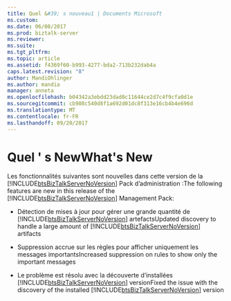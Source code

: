 ```yaml
---
title: Quel &#39; s nouveau1 | Documents Microsoft
ms.custom: 
ms.date: 06/08/2017
ms.prod: biztalk-server
ms.reviewer: 
ms.suite: 
ms.tgt_pltfrm: 
ms.topic: article
ms.assetid: f4369f60-b993-4277-bda2-713b232dab4a
caps.latest.revision: "8"
author: MandiOhlinger
ms.author: mandia
manager: anneta
ms.openlocfilehash: b04342a3ebdd23dad0c11644ce2d7c4f9cfa0d1e
ms.sourcegitcommit: cb908c540d8f1a692d01dc8f313e16cb4b4e696d
ms.translationtype: MT
ms.contentlocale: fr-FR
ms.lasthandoff: 09/20/2017
---
```

# <a name="what39s-new"></a><span data-ttu-id="d345a-102">Quel &#39; s New</span><span class="sxs-lookup"><span data-stu-id="d345a-102">What&#39;s New</span></span>
<span data-ttu-id="d345a-103">Les fonctionnalités suivantes sont nouvelles dans cette version de la [!INCLUDE[btsBizTalkServerNoVersion](../includes/btsbiztalkservernoversion-md.md)] Pack d’administration :</span><span class="sxs-lookup"><span data-stu-id="d345a-103">The following features are new in this release of the [!INCLUDE[btsBizTalkServerNoVersion](../includes/btsbiztalkservernoversion-md.md)] Management Pack:</span></span>  
  
-   <span data-ttu-id="d345a-104">Détection de mises à jour pour gérer une grande quantité de [!INCLUDE[btsBizTalkServerNoVersion](../includes/btsbiztalkservernoversion-md.md)] artefacts</span><span class="sxs-lookup"><span data-stu-id="d345a-104">Updated discovery to handle a large amount of [!INCLUDE[btsBizTalkServerNoVersion](../includes/btsbiztalkservernoversion-md.md)] artifacts</span></span>  
  
-   <span data-ttu-id="d345a-105">Suppression accrue sur les règles pour afficher uniquement les messages importants</span><span class="sxs-lookup"><span data-stu-id="d345a-105">Increased suppression on rules to show only the important messages</span></span>  
  
-   <span data-ttu-id="d345a-106">Le problème est résolu avec la découverte d’installées [!INCLUDE[btsBizTalkServerNoVersion](../includes/btsbiztalkservernoversion-md.md)] version</span><span class="sxs-lookup"><span data-stu-id="d345a-106">Fixed the issue with the discovery of the installed [!INCLUDE[btsBizTalkServerNoVersion](../includes/btsbiztalkservernoversion-md.md)] version</span></span>